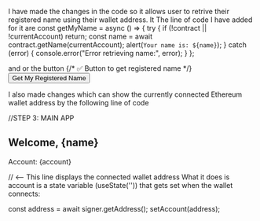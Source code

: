I have made the changes in the code so it allows user to retrive their registered name using their wallet address. It 
The line of code I have added for it are
const getMyName = async () => {
  try {
    if (!contract || !currentAccount) return;
    const name = await contract.getName(currentAccount);
    alert(`Your name is: ${name}`);
  } catch (error) {
    console.error("Error retrieving name:", error);
  }
};

and or the button
{/* ✅ Button to get registered name */}
  <button onClick={getMyName}>Get My Registered Name</button>


I also made changes which can show the currently connected Ethereum wallet address by the following line of code

//STEP 3: MAIN APP
<h2>Welcome, {name}</h2>
<p>Account: {account}</p>  // <-- This line displays the connected wallet address
What it does is 
account is a state variable (useState('')) that gets set when the wallet connects:

const address = await signer.getAddress();
setAccount(address);


